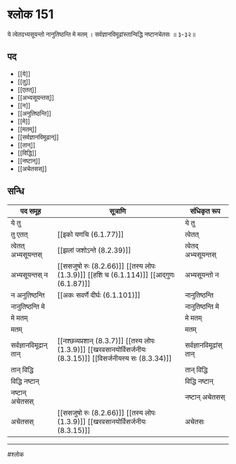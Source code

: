 # श्लोक 151

ये त्वेतदभ्यसूयन्तो नानुतिष्ठन्ति मे मतम् ।
सर्वज्ञानविमूढांस्तान्विद्धि नष्टानचेतसः ॥ ३-३२॥


## पद 

- [[ये]]
- [[तु]]
- [[एतत्]]
- [[अभ्यसूयन्तस्]]
- [[न]]
- [[अनुतिष्ठन्ति]]
- [[मे]]
- [[मतम्]]
- [[सर्वज्ञानविमूढान्]]
- [[तान्]]
- [[विद्धि]]
- [[नष्टान्]]
- [[अचेतसस्]]

## सन्धि

| पद समूह | सूत्राणि | संधिकृत रूप |
| ----- | ----- | ----- |
| ये तु |  | ये तु |
| तु एतत् |  [[इको यणचि (6.1.77)]] | त्वेतत् |
| त्वेतत् अभ्यसूयन्तस् |  [[झलां जशोऽन्ते (8.2.39)]] | त्वेतद् अभ्यसूयन्तस् |
| अभ्यसूयन्तस् न |  [[ससजुषो रुः (8.2.66)]] [[तस्य लोपः (1.3.9)]] [[हशि च (6.1.114)]] [[आद्गुणः (6.1.87)]] | अभ्यसूयन्तो न |
| न अनुतिष्ठन्ति |  [[अकः सवर्णे दीर्घः (6.1.101)]] | नानुतिष्ठन्ति |
| नानुतिष्ठन्ति मे |  | नानुतिष्ठन्ति मे |
| मे मतम् |  | मे मतम् |
| मतम् |  | मतम् |
| सर्वज्ञानविमूढान् तान् |  [[नश्छव्यप्रशान् (8.3.7)]] [[तस्य लोपः (1.3.9)]] [[खरवसानयोर्विसर्जनीयः (8.3.15)]] [[विसर्जनीयस्य सः (8.3.34)]] | सर्वज्ञानविमूढांस् तान् |
| तान् विद्धि |  | तान् विद्धि |
| विद्धि नष्टान् |  | विद्धि नष्टान् |
| नष्टान् अचेतसस् |  | नष्टान् अचेतसस् |
| अचेतसस् |  [[ससजुषो रुः (8.2.66)]] [[तस्य लोपः (1.3.9)]] [[खरवसानयोर्विसर्जनीयः (8.3.15)]] | अचेतसः |


---

#श्लोक